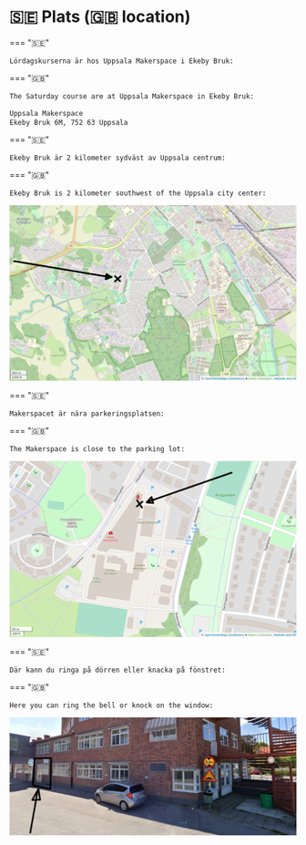 # 🇸🇪 Plats (🇬🇧 location)

=== "🇸🇪"

    Lördagskurserna är hos Uppsala Makerspace i Ekeby Bruk:

=== "🇬🇧"

    The Saturday course are at Uppsala Makerspace in Ekeby Bruk:

```text
Uppsala Makerspace
Ekeby Bruk 6M, 752 63 Uppsala
```

=== "🇸🇪"

    Ekeby Bruk är 2 kilometer sydväst av Uppsala centrum:

=== "🇬🇧"

    Ekeby Bruk is 2 kilometer southwest of the Uppsala city center:

![Blan av Uppsala](ekeby_bruk_in_uppsala_annotated.png)


=== "🇸🇪"

    Makerspacet är nära parkeringsplatsen:

=== "🇬🇧"

    The Makerspace is close to the parking lot:

![Plan av Ekeby Bruk](ekeby_bruk_annotated.png)

=== "🇸🇪"

    Där kann du ringa på dörren eller knacka på fönstret:

=== "🇬🇧"

    Here you can ring the bell or knock on the window:

![Dörren av Uppsala Makerspace från utesida](uppsala_makerspace_outside_annotated.jpg)
